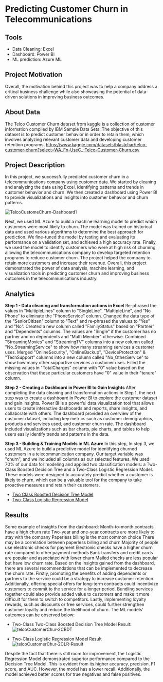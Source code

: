 # **Predicting Customer Churn in Telecommunications**

## **Tools**
- Data Cleaning: Excel
- Dashboard: Power BI
- ML prediction: Azure ML

## **Project Motivation**
Overall, the motivation behind this project was to help a company address a critical business challenge while also showcasing the potential of data-driven solutions in improving business outcomes.

## **About Data**
The Telco Customer Churn dataset from kaggle is a collection of customer information compiled by IBM Sample Data Sets. The objective of this dataset is to predict customer behavior in order to retain them, which involves analyzing relevant customer data and developing customer retention programs.
https://www.kaggle.com/datasets/blastchar/telco-customer-churn?select=WA_Fn-UseC_-Telco-Customer-Churn.csv

## **Project Description**
In this project, we successfully predicted customer churn in a telecommunications company using customer data. We started by cleaning and analyzing the data using Excel, identifying patterns and trends in customer behavior and churn. We then created a dashboard using Power BI to provide visualizations and insights into customer behavior and churn patterns.

![TelcoCustomeChurn-Dashboard1](https://user-images.githubusercontent.com/45305744/225781731-ff99b5b1-6fd7-4859-abf6-1a9a0eb8a59f.png)


Next, we used ML Azure to build a machine learning model to predict which customers were most likely to churn. The model was trained on historical data and used various algorithms to determine the best approach for prediction. We fine-tuned the model by testing and evaluating its performance on a validation set, and achieved a high accuracy rate.
Finally, we used the model to identify customers who were at high risk of churning, allowing the telecommunications company to develop targeted retention programs to reduce customer churn. The project helped the company to retain more customers and increase their revenue.
Overall, this project demonstrated the power of data analysis, machine learning, and visualization tools in predicting customer churn and improving business outcomes in the telecommunications industry.

## **Analytics**
**Step 1 - Data cleaning and transformation actions in Excel**
Re-phrased the values in "MultipleLines" column to "SingleLine", "MultipleLine", and "No Phone" to eliminate the "PhoneService" column.
Changed the data type of the "SeniorCitizen" column to "Text" and re-phrased the values to "Yes" and "No".
Created a new column called "FamilyStatus" based on "Partner" and "Dependents" columns. The values are "Single" if the customer has no partner and no dependents and "Multi Member" otherwise.
Combined "StreamingMovies" and "StreamingTV" columns into a new column called "No_StreamingService" to show how many streaming services a customer uses.
Merged "OnlineSecurity", "OnlineBackup", "DeviceProtection" & "TechSupport" columns into a new column called "No_OtherService" to show how many other supportive services a customer uses.
Filled the missing values in "TotalCharges" column with "0" value based on the observation that these particular customers have "0" value in their "tenure" column.

**Step 2 - Creating a Dashboard in Power BI to Gain Insights**
After completing the data cleaning and transformation actions in Step 1, the next step was to create a dashboard in Power BI to explore the customer dataset and gain insights. Power BI is a powerful data visualization tool that allows users to create interactive dashboards and reports, share insights, and collaborate with others.
The dashboard provided an overview of the customer dataset, including key metrics such as customer demographics, products and services used, and customer churn rate. The dashboard included visualizations such as bar charts, pie charts, and tables to help users easily identify trends and patterns in the data.

**Step 3 - Building & Training Models in ML Azure**
In this step, In step 3, we used ML Azure to build a predictive model for identifying churned customers in a telecommunication company. Our target variable was "churn", and we included all columns as our selected features. We used 70% of our data for modeling and applied two classification models: a Two-Class Boosted Decision Tree and a Two-Class Logistic Regression Model. These models were designed to accurately predict whether a customer is likely to churn, which can be a valuable tool for the company to take proactive measures and retain their customers.

- [Two Class Boosted Decision Tree Model](https://gallery.cortanaintelligence.com/Experiment/TelcoCustomerChurn-2CBoostedDT)
- [Two-Class Logistic Regression Model](https://gallery.cortanaintelligence.com/Experiment/TelcoCustomerChurn-2cLR)

## **Results**
Some example of insights from the dashboard:
Month-to-month contracts have a high churn rate
Two-year and one-year contracts are more likely to stay with the company
Paperless billing is the most common choice
There may be a correlation between paperless billing and churn
Majority of people use electronic checks for payment
Electronic checks have a higher churn rate compared to other payment methods
Bank transfers and credit cards are popular and associated with lower churn
Mailed checks are less popular but have low churn rate.
Based on the insights gained from the dashboard, there are several recommendations that can be implemented to decrease the churn rate. Firstly, promoting the benefits of adding dependents or partners to the service could be a strategy to increase customer retention. Additionally, offering special offers for long-term contracts could incentivize customers to commit to the service for a longer period. Bundling services together could also provide added value to customers and make it more difficult for them to switch to competitors. Lastly, implementing loyalty rewards, such as discounts or free services, could further strengthen customer loyalty and reduce the likelihood of churn.
The ML models' outcomes can be observed below:
- Two-Class Two-Class Boosted Decision Tree Model Result:
![telcoCustomerChur-2CBDT](https://user-images.githubusercontent.com/45305744/225795181-4e9b15e9-cec7-4bcc-949a-8b2eb9900560.png)

- Two-Class Logistic Regression Model Result
![telcoCustomerChur-2CLR-Result](https://user-images.githubusercontent.com/45305744/225795276-13ebd1bb-a176-4231-90a9-1c8ced59cc1a.png)

Despite the fact that there is still room for improvement, the Logistic Regression Model demonstrated superior performance compared to the Decision Tree Model. This is evident from its higher accuracy, precision, F1 score, and AUC. However, the model has a lower recall. Additionally, the model achieved better scores for true negatives and false positives.



